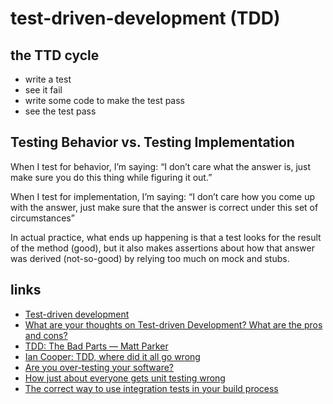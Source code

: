 # test-driven-development (TDD)


## the TTD cycle

* write a test
* see it fail
* write some code to make the test pass
* see the test pass


## Testing Behavior vs. Testing Implementation

When I test for behavior, I’m saying:
“I don’t care what the answer is, just make sure you do this thing while figuring it out.”

When I test for implementation, I’m saying:
“I don’t care how you come up with the answer, just make sure that the answer is correct under this set of circumstances”

In actual practice, what ends up happening is that a test looks for the result of the method (good), but it also makes assertions about how that answer was derived (not-so-good) by relying too much on mock and stubs.


## links
* [Test-driven development](https://en.wikipedia.org/wiki/Test-driven_development)
* [What are your thoughts on Test-driven Development? What are the pros and cons?](https://www.quora.com/What-are-your-thoughts-on-Test-driven-Development-What-are-the-pros-and-cons/answer/James-Grenning-1?srid=zUfj)
* [TDD: The Bad Parts — Matt Parker](https://youtu.be/xPL84vvLwXA)
* [Ian Cooper: TDD, where did it all go wrong](https://vimeo.com/68375232)
* [Are you over-testing your software?](https://www.javaworld.com/article/2945040/testing-debugging/are-you-over-testing-your-software.html)
* [How just about everyone gets unit testing wrong](https://www.javaworld.com/article/2892225/testing-debugging/how-just-about-everyone-gets-unit-testing-wrong.html)
* [The correct way to use integration tests in your build process](https://zeroturnaround.com/rebellabs/the-correct-way-to-use-integration-tests-in-your-build-process/)
